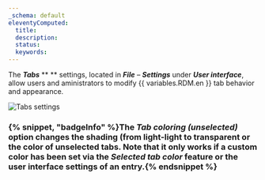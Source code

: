 ```yaml
---
_schema: default
eleventyComputed:
  title:
  description:
  status:
  keywords:
---
```

The ***Tabs*** \*\* \*\* settings, located in ***File*** – ***Settings*** under ***User interface***, allow users and aministrators to modify {{ variables.RDM.en }} tab behavior and appearance.

![Tabs settings](https://cdnweb.devolutions.net/docs/RDMW4106_2024_2.png "Tabs settings")

### {% snippet, "badgeInfo" %}The ***Tab coloring (unselected)*** option changes the shading (from light-light to transparent or the color of unselected tabs. Note that it only works if a custom color has been set via the ***Selected tab color*** feature or the user interface settings of an entry.{% endsnippet %}